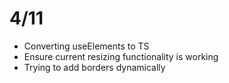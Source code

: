 # 4/11
- Converting useElements to TS
- Ensure current resizing functionality is working
- Trying to add borders dynamically